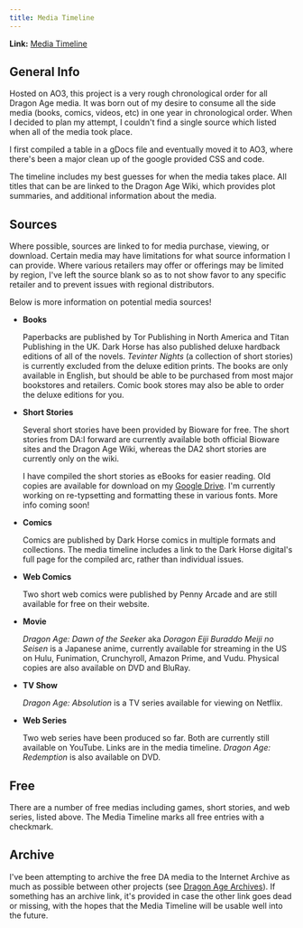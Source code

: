```yaml
---
title: Media Timeline
---
```


**Link:** [Media Timeline](https://archiveofourown.org/works/26353378)

## General Info

Hosted on AO3, this project is a very rough chronological order for all Dragon
Age media. It was born out of my desire to consume all the side media (books,
comics, videos, etc) in one year in chronological order. When I decided to plan
my attempt, I couldn't find a single source which listed when all of the media
took place.

I first compiled a table in a gDocs file and eventually moved it to AO3, where
there's been a major clean up of the google provided CSS and code.

The timeline includes my best guesses for when the media takes place. All titles
that can be are linked to the Dragon Age Wiki, which provides plot summaries,
and additional information about the media.

## Sources

Where possible, sources are linked to for media purchase, viewing, or download.
Certain media may have limitations for what source information I can provide.
Where various retailers may offer or offerings may be limited by region, I've
left the source blank so as to not show favor to any specific retailer and to
prevent issues with regional distributors.

Below is more information on potential media sources!

- **Books**

  Paperbacks are published by Tor Publishing in North America and Titan
  Publishing in the UK. Dark Horse has also published deluxe hardback editions
  of all of the novels. _Tevinter Nights_ (a collection of short stories) is
  currently excluded from the deluxe edition prints. The books are only
  available in English, but should be able to be purchased from most major
  bookstores and retailers. Comic book stores may also be able to order the
  deluxe editions for you.

- **Short Stories**

  Several short stories have been provided by Bioware for free. The short
  stories from DA:I forward are currently available both official Bioware sites
  and the Dragon Age Wiki, whereas the DA2 short stories are currently only on
  the wiki.

  I have compiled the short stories as eBooks for easier reading. Old copies are
  available for download on my [Google Drive](https://bit.ly/3nBBndu). I'm
  currently working on re-typsetting and formatting these in various fonts. More
  info coming soon!

- **Comics**

  Comics are published by Dark Horse comics in multiple formats and collections.
  The media timeline includes a link to the Dark Horse digital's full page for
  the compiled arc, rather than individual issues.

- **Web Comics**

  Two short web comics were published by Penny Arcade and are still available
  for free on their website.

- **Movie**

  _Dragon Age: Dawn of the Seeker_ aka _Doragon Eiji Buraddo Meiji no Seisen_ is
  a Japanese anime, currently available for streaming in the US on Hulu,
  Funimation, Crunchyroll, Amazon Prime, and Vudu. Physical copies are also
  available on DVD and BluRay.

- **TV Show**

  _Dragon Age: Absolution_ is a TV series available for viewing on Netflix.

- **Web Series**

  Two web series have been produced so far. Both are currently still available
  on YouTube. Links are in the media timeline. _Dragon Age: Redemption_ is also
  available on DVD.

## Free

There are a number of free medias including games, short stories, and web
series, listed above. The Media Timeline marks all free entries with a
checkmark.

## Archive

I've been attempting to archive the free DA media to the Internet Archive as
much as possible between other projects (see
[Dragon Age Archives](/docs/mine/archives)). If something has an archive link,
it's provided in case the other link goes dead or missing, with the hopes that
the Media Timeline will be usable well into the future.
